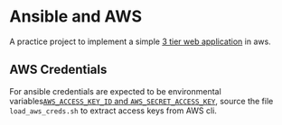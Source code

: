 # Ansible and AWS

A practice project to implement a simple [3 tier web application](./aws_3_tier.drawio.svg) in aws.

## AWS Credentials

For ansible credentials are expected to be environmental variables[`AWS_ACCESS_KEY_ID` and `AWS_SECRET_ACCESS_KEY`](https://docs.ansible.com/ansible/latest/collections/amazon/aws/docsite/guide_aws.html#authentication), source the file `load_aws_creds.sh` to extract access keys from AWS cli.

